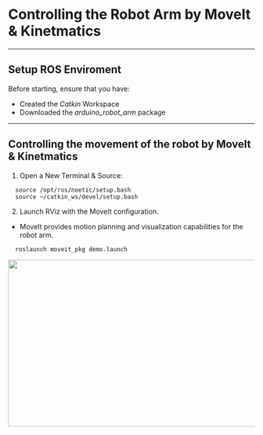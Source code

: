 # Controlling the Robot Arm by MoveIt & Kinetmatics 

***

## Setup ROS Enviroment

Before starting, ensure that you have:
- Created the _Catkin_ Workspace
- Downloaded the _arduino_robot_arm_ package


***

## Controlling the movement of the robot by MoveIt & Kinetmatics 

1. Open a New Terminal & Source:
```
  source /opt/ros/noetic/setup.bash
  source ~/catkin_ws/devel/setup.bash
```

2. Launch RViz with the MoveIt configuration. 
  - MoveIt provides motion planning and visualization capabilities for the robot arm.

```
  roslaunch moveit_pkg demo.launch
``` 

<img src="https://github.com/user-attachments/assets/b3389c08-aa25-4f24-a85d-7227b3d160bd" width="650" height="340">
